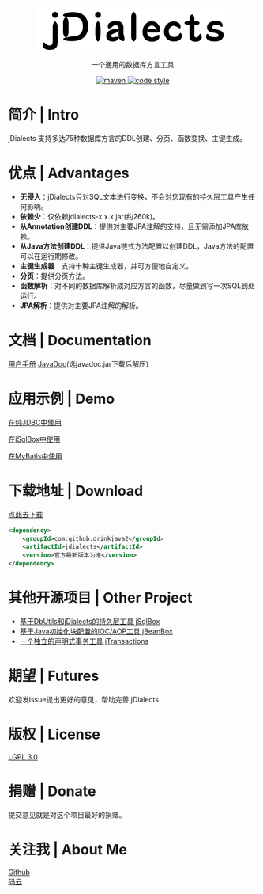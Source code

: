 <p align="center">
  <a href="https://github.com/drinkjava2/jDialects">
   <img alt="jdialects-logo" src="jdialects-logo.png">
  </a>
</p>

<p align="center">
  一个通用的数据库方言工具
</p>

<p align="center">
  <a href="http://search.maven.org/#search%7Cga%7C1%7Cg%3A%22com.github.drinkjava2%22%20AND%20a%3A%22jdialects%22">
    <img alt="maven" src="https://img.shields.io/maven-central/v/com.github.drinkjava2/jdialects.svg?style=flat-square">
  </a>

  <a href="https://www.gnu.org/licenses/lgpl-3.0">
    <img alt="code style" src="https://img.shields.io/badge/License-LGPL%20v3-blue.svg?style=flat-square">
  </a>
</p>

# 简介 | Intro

jDialects 支持多达75种数据库方言的DDL创建、分页、函数变换、主键生成。

# 优点 | Advantages

- **无侵入**：jDialects只对SQL文本进行变换，不会对您现有的持久层工具产生任何影响。
- **依赖少**：仅依赖jdialects-x.x.x.jar(约260k)。
- **从Annotation创建DDL**：提供对主要JPA注解的支持，且无需添加JPA库依赖。
- **从Java方法创建DDL**：提供Java链式方法配置以创建DDL，Java方法的配置可以在运行期修改。
- **主键生成器**：支持十种主键生成器，并可方便地自定义。
- **分页**：提供分页方法。
- **函数解析**：对不同的数据库解析成对应方言的函数，尽量做到写一次SQL到处运行。
- **JPA解析**：提供对主要JPA注解的解析。

# 文档 | Documentation

[用户手册](../../wiki)
[JavaDoc](http://search.maven.org/#search%7Cga%7C1%7Ca%3A%22jdialects%22)(选javadoc.jar下载后解压)

# 应用示例 | Demo

[在纯JDBC中使用](../../tree/master/jdialects-demo/demo-pure-jdbc)

[在jSqlBox中使用](../../tree/master/jdialects-demo/demo-jsqlbox)

[在MyBatis中使用](../../tree/master/jdialects-demo/demo-mybatis)

# 下载地址 | Download

[点此去下载](http://search.maven.org/#search%7Cga%7C1%7Ca%3A%22jdialects%22)

```xml
<dependency>
    <groupId>com.github.drinkjava2</groupId>
    <artifactId>jdialects</artifactId>
    <version>官方最新版本为准</version>
</dependency>
```

# 其他开源项目 | Other Project

- [基于DbUtils和jDialects的持久层工具 jSqlBox](https://gitee.com/drinkjava2/jSqlBox)
- [基于Java初始化块配置的IOC/AOP工具 jBeanBox](https://gitee.com/drinkjava2/jBeanBox)
- [一个独立的声明式事务工具 jTransactions](https://gitee.com/drinkjava2/jTransactions)

# 期望 | Futures

欢迎发issue提出更好的意见，帮助完善 jDialects

# 版权 | License

[LGPL 3.0](https://www.gnu.org/licenses/lgpl-3.0)

# 捐赠 | Donate

提交意见就是对这个项目最好的捐赠。

# 关注我 | About Me
[Github](https://github.com/drinkjava2)  
[码云](https://gitee.com/drinkjava2)  